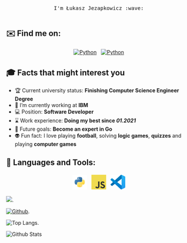 <p align="center">
  <br><br>
  <samp>
    I'm Łukasz Jezapkowicz :wave:
    <br><br>
  </samp>
</p>


## ✉️ Find me on:

<p align="center">
 <a href="https://www.linkedin.com/in/%C5%82ukasz-jezapkowicz-5b7b651a4" target="_blank" rel="noopener noreferrer"> <img src="https://cdn.jsdelivr.net/npm/simple-icons@v3/icons/linkedin.svg" alt="Python" height="40" style="vertical-align:top; margin:4px"></a>
 <a href="mailto:lucasjezap@gmail.com"> <img src="https://cdn.jsdelivr.net/npm/simple-icons@v3/icons/gmail.svg" alt="Python" height="40" style="vertical-align:top; margin:4px"></a>
</p>


## 🎓 Facts that might interest you

  * :trophy: Current university status: **Finishing Computer Science Engineer Degree**
  * :office: I’m currently working at **IBM**
  * :computer: Position: **Software Developer** 
  * :hourglass: Work experience: **Doing my best since *01.2021***
  * :rocket: Future goals: **Become an expert in Go**
  * :alien: Fun fact: I love playing **football**, solving **logic games**, **quizzes** and playing **computer games**

## 🧰 Languages and Tools:
<p align="center">
<img src="https://raw.githubusercontent.com/github/explore/80688e429a7d4ef2fca1e82350fe8e3517d3494d/topics/python/python.png" alt="Python" height="40" style="vertical-align:top; margin:4px">
<img src="https://raw.githubusercontent.com/github/explore/80688e429a7d4ef2fca1e82350fe8e3517d3494d/topics/javascript/javascript.png" alt="Javascript" height="40" style="vertical-align:top; margin:4px">
<img src="https://raw.githubusercontent.com/github/explore/80688e429a7d4ef2fca1e82350fe8e3517d3494d/topics/visual-studio-code/visual-studio-code.png" alt="VS Code" height="40" style="vertical-align:top; margin:4px">
</p>

![](https://visitor-badge.laobi.icu/badge?page_id=LucasJezap.LucasJezap). 
  
[![Github](https://img.shields.io/github/followers/LucasJezap?label=Follow&style=social)](https://github.com/LucasJezap). 
  
![Top Langs](https://github-readme-stats.vercel.app/api/top-langs/?username=LucasJezap&theme=tokyonight). 
  


![Github Stats](https://github-readme-stats.vercel.app/api?username=LucasJezap&count_private=true&show_icons=true&title_color=fff&icon_color=79ff97&text_color=9f9f9f&bg_color=151515)

